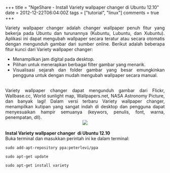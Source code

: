+++
title = "NgeShare - Install Variety wallpaper changer di Ubuntu 12.10"
date = 2012-12-22T06:04:00Z
tags = ["tutorial", "linux"]
comments = true
+++

<div style="text-align: justify;">Variety wallpaper changer adalah changer wallpaper penuh fitur yang bekerja pada Ubuntu dan turunannya (Kubuntu, Lubuntu, dan Xubuntu). Aplikasi ini dapat mengubah wallpaper secara teratur atau secara otomatis dengan mengunduh gambar dari sumber online. Berikut adalah beberapa fitur kunci dari Variety wallpaper changer:<br />
<ul style="text-align: justify;"><li>Menampilkan jam digital pada desktop.</li><li>Pilihan untuk menerapkan berbagai filter gambar yang menarik.</li><li>Visualisasi sejarah dan folder gambar yang&nbsp;besar&nbsp;emungkinkan pengguna untuk dengan mudah mengubah wallpaper secara manual.</li></ul><br />
Variety wallpaper changer&nbsp;dapat mengunduh gambar dari Flickr, Wallbase.cc, World sunlight map, Wallpapers.net, NASA Astronomy Picture, dan banyak lagi!&nbsp;Dalam versi terbaru Variety wallpaper changer, menampilkan kutipan yang sangat indah di desktop dan pengguna dapat menyesuaikan hampir semuanya (keywors, penulis, font, warna, penempatan, dll).<br />
<center><img border="0" data-original-height="450" data-original-width="800" src="https://2.bp.blogspot.com/-k15CHnrb1WU/W--O3LBINtI/AAAAAAAAScw/lBe_MPoEHvQfc8unq-Yyr_0L9Gtr87XNwCLcBGAs/s1600/variety.jpg" /></center><br />
<b>Instal&nbsp;Variety wallpaper changer&nbsp; di Ubuntu 12.10</b><br />
Buka terminal dan masukkan perintah ini ke dalam terminal:<br />
<pre><code>sudo add-apt-repository ppa:peterlevi/ppa<br /><br />sudo apt-get update<br /><br />sudo apt-get install variety</code></pre></div>
